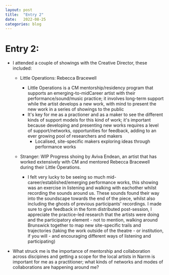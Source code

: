 ```yaml
---
layout: post
title:  "Entry 2"
date:   2022-08-25
categories: blog
---
```


#   Entry 2:

- I attended a couple of showings with the Creative Director, these included:

    - Little Operations: Rebecca Bracewell
        - Little Operations is a CM mentorship/residency program that supports an emerging-to-midCareer artist with their performance/sound/music practice; it involves long-term support while the artist develops a new work, with mind to present the new work in a series of showings to the public
        - It's key for me as a practioner and as a maker to see the different kinds of support models for this kind of work; it's important because developing and presenting new works requires a level of support/networks, opportunities for feedback, adding to an ever growing pool of researchers and makers
            - Localised, site-specific makers exploring ideas through performance works

    - Stranger: WIP Progress shoing by Aviva Endean, an artist that has worked extensively with CM and mentored Rebecca Bracewell during their Little Operations.
        - I felt very lucky to be seeing so much mid-career/established/emerging performance works, this showing was an exercise in listening and walking with eachother whilst recording the sounds around us. These sounds found their way into the soundscape towards the end of the piece, whilst also including the ghosts of previous participants' recordings. I made sure to give feedback in the form distributed post-session, I appreciate the practice-led research that the artists were doing and the participatory element - not to mention, walking around Brunswick together to map new site-specific trails and trajectories (taking the work outside of the theatre - or institution, if you will - and encouraging different ways of listening and participating)

- What struck me is the importance of mentorship and collaboration across discipines and getting a scope for the local artists in Narrm is important for me as a practitioner; what kinds of networks and modes of collaborations are happening around me?


